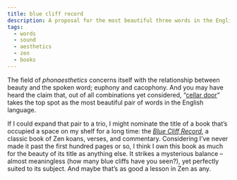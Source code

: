 ```yaml
---
title: blue cliff record
description: A proposal for the most beautiful three words in the English language.
tags:
  - words
  - sound
  - aesthetics
  - zen
  - books
---
```


The field of *phonaesthetics* concerns itself with the relationship between beauty and the spoken word; euphony and cacophony. And you may have heard the claim that, out of all combinations yet considered, “[cellar door][1]” takes the top spot as the most beautiful pair of words in the English language.

If I could expand that pair to a trio, I might nominate the title of a book that’s occupied a space on my shelf for a long time: the *[Blue Cliff Record][2]*, a classic book of Zen koans, verses, and commentary. Considering I’ve never made it past the first hundred pages or so, I think I own this book as much for the beauty of its title as anything else. It strikes a mysterious balance – almost meaningless (how many blue cliffs have you seen?), yet perfectly suited to its subject. And maybe that’s as good a lesson in Zen as any.

[1]: https://en.wikipedia.org/wiki/Phonaesthetics#Cellar_door
[2]: https://en.wikipedia.org/wiki/Blue_Cliff_Record